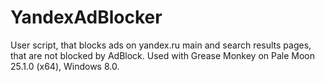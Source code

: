 YandexAdBlocker
===============

User script, that blocks ads on yandex.ru main and search results pages, that are not blocked by AdBlock.
Used with Grease Monkey on Pale Moon 25.1.0 (x64), Windows 8.0.
